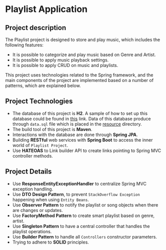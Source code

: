# Playlist Application
## Project description

The Playlist project is designed to store and play music, which includes the following features:
* It is possible to categorize and play music based on Genre and Artist.
* It is possible to apply music playback settings.
* It is possible to apply CRUD on music and playlists.

This project uses technologies related to the Spring framework, and the main components of the project are implemented based on a number of patterns, which are explained below.

## Project Technologies
* The database of this project is **H2**. A sample of how to set up this database could be found in [this](https://www.baeldung.com/spring-boot-h2-database) link. Data of this database produce through `data.sql` file which is placed in the [resource](https://github.com/RahaShafaei/javaExercises/tree/main/playlistApplication/src/main/resources) directory.
* The build tool of this project is **Maven**.
* Interactions with the database are done through **Spring JPA**.
* Building **RESTful** web services with **Spring Boot** to access the inner world of `Playlist Project`.
* Use **HATEOAS** to Link builder API to create links pointing to Spring MVC controller methods.

## Project Details
* Use **ResponseEntityExceptionHandler** to centralize Spring MVC exception handling.
* Use **DTO Design Pattern**, to prevent `StackOverflow Exception` happening when using `Entity Beans`.
* Use **Observer Pattern** to notify the playlist or song objects when there are changes or updates.
* Use **FactoryMethod Pattern** to create smart playlist based on genre, artist.
* Use **Singleton Pattern** to  have a central controller that handles the playlist operations.
* Use **Builder Pattern** to handle all `Controllers` constructor parameters.
* Trying to adhere to **SOLID** principles.